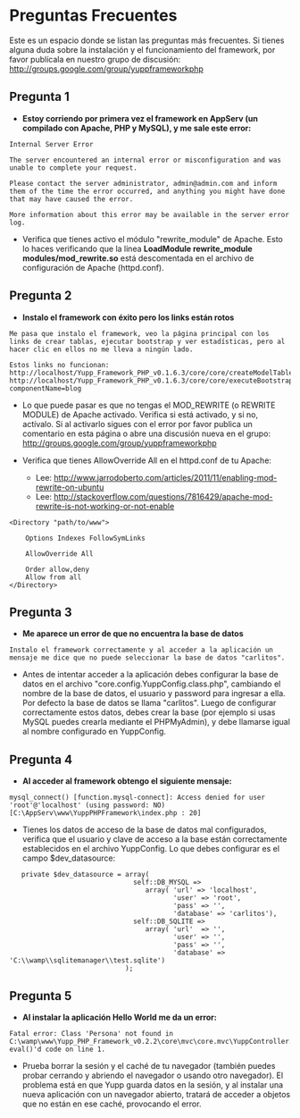 # Preguntas Frecuentes #

Este es un espacio donde se listan las preguntas más frecuentes.
Si tienes alguna duda sobre la instalación y el funcionamiento del framework, por favor publícala en nuestro grupo de discusión: http://groups.google.com/group/yuppframeworkphp

## Pregunta 1 ##

  * **Estoy corriendo por primera vez el framework en AppServ (un compilado con Apache, PHP  y MySQL), y me sale este error:**
```
Internal Server Error

The server encountered an internal error or misconfiguration and was unable to complete your request.

Please contact the server administrator, admin@admin.com and inform them of the time the error occurred, and anything you might have done that may have caused the error.

More information about this error may be available in the server error log.
```

  * Verifica que tienes activo el módulo "rewrite\_module" de Apache. Esto lo haces verificando que la línea **LoadModule rewrite\_module modules/mod\_rewrite.so** está descomentada en el archivo de configuración de Apache (httpd.conf).


## Pregunta 2 ##

  * **Instalo el framework con éxito pero los links están rotos**
```
Me pasa que instalo el framework, veo la página principal con los links de crear tablas, ejecutar bootstrap y ver estadísticas, pero al hacer clic en ellos no me lleva a ningún lado.

Estos links no funcionan:
http://localhost/Yupp_Framework_PHP_v0.1.6.3/core/core/createModelTables
http://localhost/Yupp_Framework_PHP_v0.1.6.3/core/core/executeBootstrap?componentName=blog
```

  * Lo que puede pasar es que no tengas el MOD\_REWRITE (o REWRITE MODULE) de Apache activado. Verifica si está activado, y si no, actívalo. Si al activarlo sigues con el error por favor publica un comentario en esta página o abre una discusión nueva en el grupo: http://groups.google.com/group/yuppframeworkphp

  * Verifica que tienes AllowOverride All en el httpd.conf de tu Apache:
    * Lee: http://www.jarrodoberto.com/articles/2011/11/enabling-mod-rewrite-on-ubuntu
    * Lee: http://stackoverflow.com/questions/7816429/apache-mod-rewrite-is-not-working-or-not-enable
```
<Directory "path/to/www">

    Options Indexes FollowSymLinks

    AllowOverride All

    Order allow,deny
    Allow from all
</Directory>
```


## Pregunta 3 ##

  * **Me aparece un error de que no encuentra la base de datos**
```
Instalo el framework correctamente y al acceder a la aplicación un mensaje me dice que no puede seleccionar la base de datos "carlitos".
```

  * Antes de intentar acceder a la aplicación debes configurar la base de datos en el archivo "core.config.YuppConfig.class.php", cambiando el nombre de la base de datos, el usuario y password para ingresar a ella. Por defecto la base de datos se llama "carlitos". Luego de configurar correctamente estos datos, debes crear la base (por ejemplo si usas MySQL puedes crearla mediante el PHPMyAdmin), y debe llamarse igual al nombre configurado en YuppConfig.

## Pregunta 4 ##

  * **Al acceder al framework obtengo el siguiente mensaje:**
```
mysql_connect() [function.mysql-connect]: Access denied for user 'root'@'localhost' (using password: NO) [C:\AppServ\www\YuppPHPFramework\index.php : 20]
```

  * Tienes los datos de acceso de la base de datos mal configurados, verifica que el usuario y clave de acceso a la base están correctamente establecidos en el archivo YuppConfig. Lo que debes configurar es el campo $dev\_datasource:
```
   private $dev_datasource = array(
                               self::DB_MYSQL =>
                                  array( 'url' => 'localhost',
                                         'user' => 'root',
                                         'pass' => '',
                                         'database' => 'carlitos'),
                               self::DB_SQLITE =>
                                  array( 'url'  => '',
                                         'user' => '',
                                         'pass' => '',
                                         'database' => 'C:\\wamp\\sqlitemanager\\test.sqlite')
                             );
```


## Pregunta 5 ##

  * **Al instalar la aplicación Hello World me da un error:**

```
Fatal error: Class 'Persona' not found in C:\wamp\www\Yupp_PHP_Framework_v0.2.2\core\mvc\core.mvc\YuppController.class.php: eval()'d code on line 1.
```

  * Prueba borrar la sesión y el caché de tu navegador (también puedes probar cerrando y abriendo el navegador o usando otro navegador). El problema está en que Yupp guarda datos en la sesión, y al instalar una nueva aplicación con un navegador abierto, tratará de acceder a objetos que no están en ese caché, provocando el error.